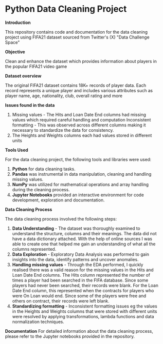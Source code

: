 # Python Data Cleaning Project

**Introduction**

This repository contains code and documentation for the data cleaning project using FIFA21 dataset sourced from Twitter's (X) "Data Challenge Space"

**Objective**

Clean and enhance the dataset which provides information about players in the popular FIFA21 video game

**Dataset overview** 

The original FIFA21 dataset contains 18K+ records of player data. Each record represents a unique player and includes various attributes such as player name, age, nationality, club, overall rating and more

**Issues found in the data**

1. Missing values - The Hits and Loan Date End columns had missing values which required careful handling and computation
Inconsistent formatting - This was observed across different columns making it necessary to standardize the data for consistency. 
2. The Heights and Weights columns each had values stored in different units

**Tools Used**

For the data cleaning project, the following tools and libraries were used:
1. **Python** for data cleaning tasks.
2. **Pandas** was instrumental in data manipulation, cleaning and handling missing values.
3. **NumPy** was utilized for mathematical operations and array handling during the cleaning process.
4. **Jupyter Notebooks** provided an interactive environment for code development, exploration and documentation.

**Data Cleaning Process**

The data cleaning process involved the following steps:
1. **Data Understanding** - The dataset was thoroughly examined to understand the structure, columns and their meanings. The data did not have a data dictionary attached. With the help of online sources I was able to create one that helped me gain an understanding of what all the columns represented.
2. **Data Exploration** - Exploratory Data Analysis was performed to gain insights into the data, identify patterns and uncover anomalies.
3. **Handling missing values** - Through the EDA performed, I quickly realised there was a valid reason for the missing values in the Hits and Loan Date End columns. The Hits column represented the number of times a player had been searched in the FIFA database. Since some players had never been searched, their records were blank. For the Loan Date End column, this represented when the contracts for players who were On Loan would end. Since some of the players were free and others on contract, their records were left blank.
4. **Standardizing formatting** - Inconsistent formatting issues eg the values in the Heights and Weights columns that were stored with different units were resolved by applying transformations, lambda functions and data normalization techniques.

**Documentation**
For detailed information about the data cleaning process, please refer to the Jupyter notebooks provided in the repository.
